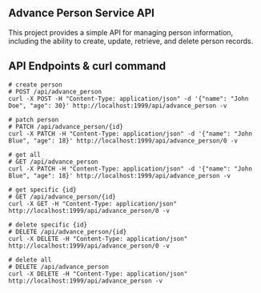 ## Advance Person Service API

This project provides a simple API for managing person information, including the ability to create, update, retrieve, and delete person records.

## API Endpoints & curl command
```console
# create person
# POST /api/advance_person
curl -X POST -H "Content-Type: application/json" -d '{"name": "John Doe", "age": 30}' http://localhost:1999/api/advance_person -v

# patch person
# PATCH /api/advance_person/{id}
curl -X PATCH -H "Content-Type: application/json" -d '{"name": "John Blue", "age": 18}' http://localhost:1999/api/advance_person/0 -v

# get all
# GET /api/advance_person
curl -X PATCH -H "Content-Type: application/json" -d '{"name": "John Blue", "age": 18}' http://localhost:1999/api/advance_person -v

# get specific {id}
# GET /api/advance_person/{id}
curl -X GET -H "Content-Type: application/json" http://localhost:1999/api/advance_person/0 -v

# delete specific {id}
# DELETE /api/advance_person/{id}
curl -X DELETE -H "Content-Type: application/json" http://localhost:1999/api/advance_person/0 -v

# delete all
# DELETE /api/advance_person
curl -X DELETE -H "Content-Type: application/json" http://localhost:1999/api/advance_person -v
```
